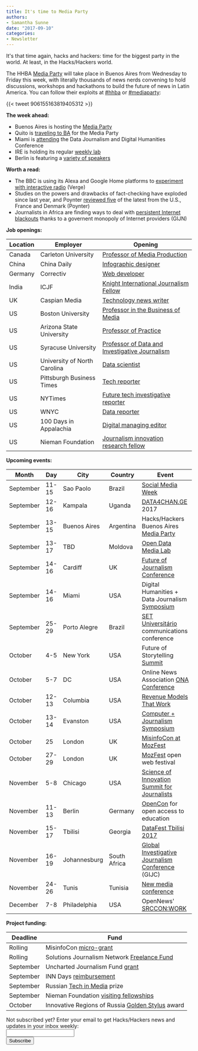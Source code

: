 ```yaml
---
title: It's time to Media Party
authors:
- Samantha Sunne
date: "2017-09-10"
categories:
- Newsletter
---
```


It's that time again, hacks and hackers: time for the biggest party in the world. At least, in the Hacks/Hackers world.

The HHBA [Media Party](mediaparty.info) will take place in Buenos Aires from Wednesday to Friday this week, with literally thousands of news nerds convening to hold discussions, workshops and hackathons to build the future of news in Latin America. You can follow their exploits at [#hhba](https://twitter.com/hashtag/hhba?lang=en) or [#mediaparty](https://twitter.com/hashtag/MediaParty?src=hash&lang=en):

{{< tweet 906155163819405312 >}}

**The week ahead:**

* Buenos Aires is hosting the [Media Party](https://www.meetup.com/HacksHackersBA/events/241141911/)
* Quito is [traveling to BA](https://www.meetup.com/Hacks-Hackers-Quito/events/240984651/) for the Media Party
* Miami is [attending](https://www.meetup.com/Hacks-Hackers-Miami/events/242278493/) the Data Journalism and Digital Humanities Conference
* IRE is holding its regular [weekly lab](https://www.meetup.com/hackshackersIRE/events/242782620/)
* Berlin is featuring a [variety of speakers](https://www.meetup.com/Hacks-Hackers-Berlin/events/242791902/)

**Worth a read:**

* The BBC is using its Alexa and Google Home platforms to [experiment with interactive radio](https://www.theverge.com/2017/9/6/16261348/bbc-radio-plays-interactive-stories-audio-drama-google-home-amazon-alexa-echo) (Verge)
* Studies on the powers and drawbacks of fact-checking have exploded since last year, and Poynter [reviewed five](https://www.poynter.org/news/5-studies-about-fact-checking-you-may-have-missed-last-month) of the latest from the U.S., France and Denmark (Poynter)
* Journalists in Africa are finding ways to deal with [persistent Internet blackouts](https://gijn.org/2017/09/05/africas-internet-shutdowns-stifling-press-freedom/) thanks to a governent monopoly of Internet providers (GIJN)

**Job openings:**

| Location | Employer | Opening |
| -------- | -------- | ------- |
Canada | Carleton University | [Professor of Media Production](http://careers.journalists.org/jobs/10237215/associate-professor-bachelor-of-media-production-and-design)
China | China Daily | [Infographic designer](http://snd.org/jobs/view/design-and-information-graphic-positions/)
Germany | Correctiv | [Web developer](https://correctiv.org/en/nerds/blog/2017/09/05/we-are-looking-python-full-stack-developer-senior-position/)
India | ICJF | [Knight International Journalism Fellow](http://ijnet.org/en/opportunities/icfj-seeks-knight-international-journalism-fellow-india)
UK | Caspian Media | [Technology news writer](http://www.gorkanajobs.co.uk/job/73916/professional-engineering-technology-news-and-social-media-writer/?deviceType=Desktop&TrackID=1#sc=rss&me=feed&cm=general)
US | Boston University | [Professor in the Business of Media](http://careers.journalists.org/jobs/10233236/andrew-r-lack-professor-in-journalism-and-the-business-of-media)
US | Arizona State University | [Professor of Practice](http://careers.journalists.org/jobs/10219798/director-and-professor-of-practice-cronkite-news-digital-desk)
US | Syracuse University | [Professor of Data and Investigative Journalism](https://ire.org/jobs/job/917/)
US | University of North Carolina | [Data scientist](http://ire.org/jobs/job/1092/)
US | Pittsburgh Business Times | [Tech reporter](http://talkingbiznews.com/biz-news-help-wanted/pittsburgh-business-times-seeks-tech-reporter/)
US | NYTimes | [Future tech investigative reporter](http://talkingbiznews.com/biz-news-help-wanted/new-york-times-seeks-artificial-intelligencefuture-tech-investigative-reporter/)
US | WNYC | [Data reporter](http://jobs.jobvite.com/newyork-public-radio/job/oogV5fwo)
US | 100 Days in Appalachia | [Digital managing editor](http://www.100daysinappalachia.com/2017/08/30/digital-managing-editor-100-days-appalachia/)
US | Nieman Foundation | [Journalism innovation research fellow](http://ijnet.org/en/opportunities/harvard-offers-media-innovation-fellowship-worldwide)

**Upcoming events:**

| Month | Day | City | Country | Event |
| ----- | --- | ---- | ------- | ----- |
September | 11-15 | Sao Paolo | Brazil | [Social Media Week](http://ijnet.org/en/opportunities/social-media-week-opens-registration-worldwide)
September | 12-16 | Kampala | Uganda | [DATA4CHAN.GE](https://data4change.workable.com/j/39DA82ABB7) 2017
September | 13-15 | Buenos Aires | Argentina | Hacks/Hackers Buenos Aires [Media Party](http://mediaparty.info/)
September | 13-17 | TBD | Moldova | [Open Data Media Lab](http://www.md.undp.org/content/moldova/en/home/presscenter/pressreleases/2017/07/17/pnud-inspir-jurnali-tii-i-activi-tii-civici-s-valorifice-datele-deschise-.html)
September | 14-16 | Cardiff | UK | [Future of Journalism Conference](https://www.journalismevents.org/events/sixth-biennial-future-journalism-conference/)
September | 14-16 | Miami | USA | Digital Humanities + Data Journalism [Symposium](http://dhdjmiami.com/)
September | 25-29 | Porto Alegre | Brazil | [SET Universitário](http://www.pucrs.br/famecos/set/) communications conference
October | 4-5 | New York | USA | Future of Storytelling [Summit](https://futureofstorytelling.org/summit)
October | 5-7 | DC | USA | Online News Association [ONA Conference](https://ona17.journalists.org/)
October | 12-13 | Columbia | USA | [Revenue Models That Work](https://www.rjionline.org/events/revenue-models-that-work)
October | 13-14 | Evanston | USA | [Computer + Journalism Symposium](http://cj2017.northwestern.edu/)
October | 25 | London | UK | [MisinfoCon at MozFest](https://misinfocon.com/misinfocon-is-back-well-see-you-at-the-mozilla-festival-in-london-fb8ea5f8c42b)
October | 27-29 | London | UK | [MozFest](https://mozillafestival.org/) open web festival
November | 5-8 | Chicago | USA | [Science of Innovation Summit for Journalists](http://ijnet.org/en/opportunities/science-innovation-summit-journalists-open-us)
November | 11-13 | Berlin | Germany | [OpenCon](https://apply.opencon2017.org/referral/canada) for open access to education
November | 15-17 | Tbilisi | Georgia | [DataFest Tbilisi 2017](https://docs.google.com/forms/d/e/1FAIpQLSfTuRElJilqta24D4D7FUaT3uK6Hmhmu678bKrJzrUmvYKomw/viewform)
November | 16-19 | Johannesburg | South Africa | [Global Investigative Journalism Conference](http://gijc2017.org/) (GIJC)
November | 24-26 | Tunis | Tunisia | [New media conference](http://ijnet.org/en/opportunities/travel-fellowship-available-new-media-conference-tunisia)
December | 7-8 | Philadelphia | USA | OpenNews' [SRCCON:WORK](https://opennews.org/blog/srccon-work/)

**Project funding:**

| Deadline | Fund |
| -------- | ---- |
Rolling | MisinfoCon [micro-grant](https://docs.google.com/forms/d/e/1FAIpQLScyX13mJU0DLUaoAFijjClCOUbzKrdqfFR2gMwv0eXVKJYXyQ/viewform?c=0&w=1)
Rolling | Solutions Journalism Network [Freelance Fund](http://solutionsjournalism.org/now-offering-travel-funds-freelancers/)
September | Uncharted Journalism Fund [grant](https://unchartedjournalism.org/)
September | INN Days [reimbursement](https://form.jotform.com/60836014737961)
September | Russian [Tech in Media](http://ijnet.org/en/opportunities/innovative-journalism-contest-accepting-entries-russia) prize
September | Nieman Foundation [visiting fellowships](http://nieman.harvard.edu/fellowships/nieman-visiting-fellowships/)
October | Innovative Regions of Russia [Golden Stylus](http://ijnet.org/en/opportunities/contest-reporting-new-technologies-open-russia) award

<div id="mc_embed_signup"><form id="mc-embedded-subscribe-form" class="validate" action="//hackshackers.us1.list-manage.com/subscribe/post?u=c56f2e53d5ed6ef87f8aaa75c&amp;id=fb2bc6f10b" method="post" name="mc-embedded-subscribe-form" novalidate="" target="_blank">

<div id="mc_embed_signup_scroll">

<div class="mc-field-group"><label for="mce-EMAIL">Not subscribed yet? Enter your email to get Hacks/Hackers news and updates in your inbox weekly:  </label></div>

<div class="mc-field-group"><input id="mce-EMAIL" class="required email" name="EMAIL" type="email" value="" /></div>

<!-- real people should not fill this in and expect good things - do not remove this or risk form bot signups-->

<div style="position: absolute; left: -5000px;"><input tabindex="-1" name="b_c56f2e53d5ed6ef87f8aaa75c_fb2bc6f10b" type="text" value="" /></div>

<div class="clear"><input id="mc-embedded-subscribe" class="button" name="subscribe" type="submit" value="Subscribe" /></div>

</div>

</form></div>

<!--End mc_embed_signup-->

<meta name="twitter:card" content="summary">

<meta name="twitter:image:src" content="https://hackshackers.com/content-images/about/hackshackers_logomark.png">

